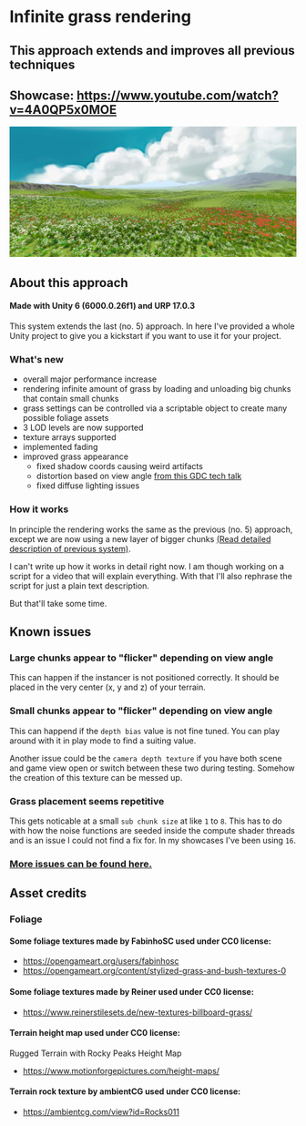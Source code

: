 # Infinite grass rendering
## This approach extends and improves all previous techniques

## Showcase: https://www.youtube.com/watch?v=4A0QP5x0MOE
![Alt text](../Screenshots/infinite-grass.png?raw=true "")

## About this approach

#### Made with Unity 6 (6000.0.26f1) and URP 17.0.3

This system extends the last (no. 5) approach.
In here I've provided a whole Unity project to give you a kickstart if you want to use it for your project.



### What's new
- overall major performance increase
- rendering infinite amount of grass by loading and unloading big chunks that contain small chunks
- grass settings can be controlled via a scriptable object to create many possible foliage assets
- 3 LOD levels are now supported
- texture arrays supported
- implemented fading
- improved grass appearance
  - fixed shadow coords causing weird artifacts
  - distortion based on view angle [from this GDC tech talk](https://youtu.be/wavnKZNSYqU?t=1155)
  - fixed diffuse lighting issues

### How it works

In principle the rendering works the same as the previous (no. 5) approach, except we are now using a new layer of bigger chunks
[(Read detailed description of previous system)](https://github.com/MangoButtermilch/Unity-Grass-Instancer/blob/main/5.%20Occlusion%20Culling%20%2B%20High%20performance/README.md#detailed-explanation).

I can't write up how it works in detail right now. I am though working on a script for a video that will explain everything.
With that I'll also rephrase the script for just a plain text description. 

But that'll take some time.

## Known issues

### Large chunks appear to "flicker" depending on view angle

This can happen if the instancer is not positioned correctly. It should be placed in the very center (x, y and z) of your terrain.

### Small chunks appear to "flicker" depending on view angle

This can happend if the `depth bias` value is not fine tuned. You can play around with it in play mode to find a suiting value.

Another issue could be the `camera depth texture` if you have both scene and game view open or switch between these two during testing. Somehow the creation of this texture can be messed up.

### Grass placement seems repetitive

This gets noticable at a small `sub chunk size` at like `1` to `8`. This has to do with how the noise functions are seeded inside the compute shader threads and is an issue I could not find a fix for. In my showcases I've been using `16`.

### [More issues can be found here.](https://github.com/MangoButtermilch/Unity-Grass-Instancer/blob/main/README.md#faq)


## Asset credits

### Foliage 

#### Some foliage textures made by FabinhoSC used under CC0 license:
- https://opengameart.org/users/fabinhosc
- https://opengameart.org/content/stylized-grass-and-bush-textures-0

#### Some foliage textures made by Reiner used under CC0 license:
- https://www.reinerstilesets.de/new-textures-billboard-grass/

#### Terrain height map used under CC0 license:
Rugged Terrain with Rocky Peaks Height Map
- https://www.motionforgepictures.com/height-maps/

#### Terrain rock texture by ambientCG used under CC0 license:
- https://ambientcg.com/view?id=Rocks011